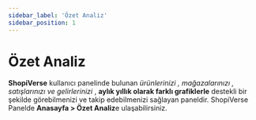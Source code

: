 ```yaml
---
sidebar_label: 'Özet Analiz'
sidebar_position: 1
---
```


# Özet Analiz

**ShopiVerse** kullanıcı panelinde bulunan *ürünlerinizi , mağazalarınızı , satışlarınızı ve gelirlerinizi* , **aylık yıllık olarak farklı grafiklerle** destekli bir şekilde görebilmenizi ve takip edebilmenizi sağlayan paneldir. ShopiVerse Panelde  **Anasayfa > Özet Analiz**e ulaşabilirsiniz. 




